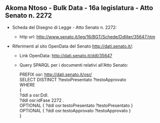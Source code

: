 ## Akoma Ntoso - Bulk Data - 16a legislatura - Atto Senato n. 2272 ##

* Scheda del Disegno di Legge - Atto Senato n. 2272:
	* http url: http://www.senato.it/leg/16/BGT/Schede/Ddliter/35647.htm

* Riferimenti al sito OpenData del Senato http://dati.senato.it/:
	* Link OpenData: http://dati.senato.it/ddl/35647
	* Query SPARQL per i documenti relativi all'Atto Senato:

        PREFIX osr: <http://dati.senato.it/osr/>  
		SELECT DISTINCT ?testoPresentato ?testoApprovato  
		WHERE  
		{  
		    ?ddl a osr:Ddl.  
		    ?ddl osr:idFase 2272 .  
		    OPTIONAL { ?ddl osr:testoPresentato ?testoPresentato }  
		    OPTIONAL { ?ddl osr:testoApprovato ?testoApprovato }  
		}
		